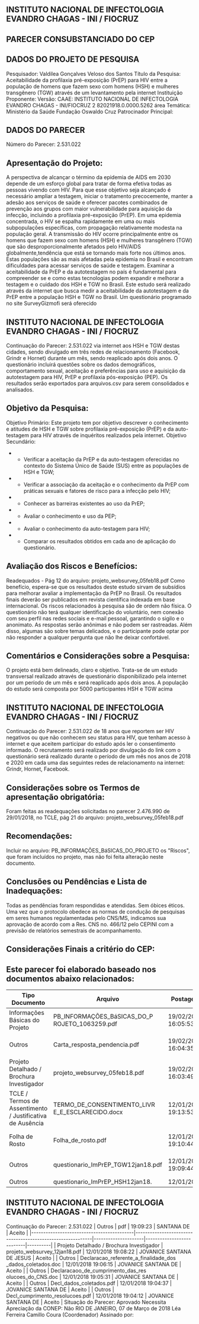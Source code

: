 
## INSTITUTO NACIONAL DE INFECTOLOGIA EVANDRO CHAGAS - INI / FIOCRUZ

## PARECER CONSUBSTANCIADO DO CEP

## DADOS DO PROJETO DE PESQUISA
Pesquisador: Valdilea Gonçalves Veloso dos Santos
Título da Pesquisa: Aceitabilidade da profilaxia pré-exposição (PrEP) para HIV entre a população de homens que fazem sexo com homens (HSH) e mulheres transgênero (TGW) através de um levantamento pela internet
Instituição Proponente:
Versão:
CAAE:
INSTITUTO NACIONAL DE INFECTOLOGIA EVANDRO CHAGAS - INI/FIOCRUZ
2
82021918.0.0000.5262
área Temática:
Ministério da Saúde Fundação Oswaldo Cruz
Patrocinador Principal:

## DADOS DO PARECER
Número do Parecer:
2.531.022

## Apresentação do Projeto:
A perspectiva de alcançar o término da epidemia de AIDS em 2030 depende de um esforço global para tratar de forma efetiva todas as pessoas vivendo com HIV. Para que esse objetivo seja alcançado é necessário ampliar a testagem, iniciar o tratamento precocemente, manter a adesão aos serviços de saúde e oferecer pacotes combinados de prevenção aos grupos com maior vulnerabilidade para aquisição da infecção, incluindo a profilaxia pré-exposição (PrEP). Em uma epidemia concentrada, o HIV se espalha rapidamente em uma ou mais subpopulações específicas, com propagação relativamente modesta na população geral. A transmissão do HIV ocorre principalmente entre os homens que fazem sexo com homens (HSH)  e  mulheres  transgênero  (TGW)  que  são  desproporcionalmente  afetados  pelo  HIV/AIDS globalmente,tendência que está se tornando mais forte nos últimos anos. Estas populações são as mais afetadas pela epidemia no Brasil e encontram dificuldades para acessar serviços de saúde e testagem. Examinar a aceitabilidade da PrEP e da autotestagem no país é fundamental para compreender se e como estas tecnologias podem expandir e melhorar a testagem e o cuidado dos HSH e TGW no Brasil. Este estudo será
realizado através da internet que busca medir a aceitabilidade da autotestagem e da PrEP entre a população HSH e TGW no Brasil. Um questionário programado no site SurveyGizmofi será oferecido

## INSTITUTO NACIONAL DE INFECTOLOGIA EVANDRO CHAGAS - INI / FIOCRUZ

Continuação do Parecer: 2.531.022
via internet aos HSH e TGW destas cidades, sendo divulgado em três redes de relacionamento (Facebook, Grindr e Hornet) durante um mês, sendo reaplicado após dois anos. O questionário incluirá questões sobre os dados demográficos, comportamento sexual, aceitação e preferências para uso e aquisição da autotestagem para HIV, PrEP e profilaxia pós-exposição (PEP). Os resultados serão exportados para arquivos.csv para serem consolidados e analisados.

## Objetivo da Pesquisa:
Objetivo Primário: Este projeto tem por objetivo descrever o conhecimento e atitudes de HSH e TGW sobre profilaxia pré-exposição (PrEP) e da auto-testagem para HIV através de inquéritos realizados pela internet. Objetivo Secundário:
- - Verificar a aceitação da PrEP e da auto-testagem oferecidas no contexto do Sistema Único de Saúde (SUS) entre as populações de HSH e TGW;
- - Verificar a associação da aceitação e o conhecimento da PrEP com práticas sexuais e fatores de risco para a infecção pelo HIV;
- - Conhecer as barreiras existentes ao uso da PrEP;
- - Avaliar o conhecimento e uso da PEP;
- - Avaliar o conhecimento da auto-testagem para HIV;
- - Comparar os resultados obtidos em cada ano de aplicação do questionário.

## Avaliação dos Riscos e Benefícios:
Readequados - Pág 12 do arquivo: projeto\_websurvey\_05feb18.pdf
Como benefício, espera-se que os resultados deste estudo sirvam de subsídios para melhorar  avaliar  a implementação  da  PrEP  no Brasil.  Os  resultados  finais  deverão  ser publicados em revista científica indexada em base internacional.
Os riscos relacionados à pesquisa são de ordem não física. O questionário não terá qualquer identificação do voluntário, nem conexão com seu perfil nas redes sociais e e-mail pessoal, garantindo o sigilo e o anonimato. As respostas serão anônimas e não podem ser rastreadas. Além disso, algumas são sobre temas delicados, e o participante pode optar por não responder a qualquer pergunta que não lhe deixar confortável.

## Comentários e Considerações sobre a Pesquisa:
O projeto está bem delineado, claro e objetivo. Trata-se de um estudo transversal realizado através de questionário disponibilizado pela internet por um período de um mês e será reaplicado após dois anos. A população do estudo será composta por 5000 participantes HSH e TGW acima

## INSTITUTO NACIONAL DE INFECTOLOGIA EVANDRO CHAGAS - INI / FIOCRUZ

Continuação do Parecer: 2.531.022
de 18 anos que reportem ser HIV negativos ou que não conhecem seu status para HIV, que tenham acesso à internet e que aceitem participar do estudo após ler o consentimento informado. O recrutamento será realizado por divulgação do link com o questionário será realizado durante o período de um mês nos anos de 2018 e 2020 em cada uma das seguintes redes de relacionamento na internet: Grindr, Hornet, Facebook.

## Considerações sobre os Termos de apresentação obrigatória:
Foram feitas as readequações solicitadas no parecer 2.476.990 de 29/01/2018, no TCLE, pág 21 do arquivo: projeto\_websurvey\_05feb18.pdf

## Recomendações:
Incluir no arquivo: PB\_INFORMAÇÕES\_BáSICAS\_DO\_PROJETO os "Riscos", que foram incluídos no projeto, mas não foi feita alteração neste documento.

## Conclusões ou Pendências e Lista de Inadequações:
Todas as pendências foram respondidas e atendidas. Sem óbices éticos.
Uma  vez  que  o  protocolo  obedece  as  normas  de  condução  de  pesquisas  em  seres  humanos regulamentadas pelo CNS/MS, indicamos sua aprovação de acordo com a Res. CNS no. 466/12 pelo CEPINI com a previsão de relatórios semestrais de acompanhamento.

## Considerações Finais a critério do CEP:

## Este parecer foi elaborado baseado nos documentos abaixo relacionados:
| Tipo Documento                                            | Arquivo                                          | Postagem            | Autor                     | Situação   |
|-----------------------------------------------------------|--------------------------------------------------|---------------------|---------------------------|------------|
| Informações Básicas do Projeto                            | PB_INFORMAÇÕES_BáSICAS_DO_P ROJETO_1063259.pdf   | 19/02/2018 16:05:53 |                           | Aceito     |
| Outros                                                    | Carta_resposta_pendencia.pdf                     | 19/02/2018 16:04:35 | JOVANICE SANTANA DE       | Aceito     |
| Projeto Detalhado / Brochura Investigador                 | projeto_websurvey_05feb18.pdf                    | 19/02/2018 16:03:49 | JOVANICE SANTANA DE JESUS | Aceito     |
| TCLE / Termos de Assentimento / Justificativa de Ausência | TERMO_DE_CONSENTIMENTO_LIVR E_E_ESCLARECIDO.docx | 12/01/2018 19:13:53 | JOVANICE SANTANA DE JESUS | Aceito     |
| Folha de Rosto                                            | Folha_de_rosto.pdf                               | 12/01/2018 19:10:44 | JOVANICE SANTANA DE       | Aceito     |
| Outros                                                    | questionario_ImPrEP_TGW12jan18.pdf               | 12/01/2018 19:09:44 | JOVANICE SANTANA DE       | Aceito     |
| Outros                                                    | questionario_ImPrEP_HSH12jan18.                  | 12/01/2018          | JOVANICE                  | Aceito     |

## INSTITUTO NACIONAL DE INFECTOLOGIA EVANDRO CHAGAS - INI / FIOCRUZ

Continuação do Parecer: 2.531.022
| Outros                                    | pdf                                                        | 19:09:23            | SANTANA DE                | Aceito   |
|-------------------------------------------|------------------------------------------------------------|---------------------|---------------------------|----------|
| Projeto Detalhado / Brochura Investigador | projeto_websurvey_12jan18.pdf                              | 12/01/2018 19:08:22 | JOVANICE SANTANA DE JESUS | Aceito   |
| Outros                                    | Declaracao_referente_a_finalidade_dos _dados_coletados.doc | 12/01/2018 19:06:15 | JOVANICE SANTANA DE       | Aceito   |
| Outros                                    | Declaracaoo_de_cumprimento_das_res olucoes_do_CNS.doc      | 12/01/2018 19:05:31 | JOVANICE SANTANA DE       | Aceito   |
| Outros                                    | Decl_dados_coletados.pdf                                   | 12/01/2018 19:04:37 | JOVANICE SANTANA DE       | Aceito   |
| Outros                                    | Decl_cumprimento_resolucoes.pdf                            | 12/01/2018 19:04:12 | JOVANICE SANTANA DE       | Aceito   |
Situação do Parecer:
Aprovado
Necessita Apreciação da CONEP:
Não
RIO DE JANEIRO, 07 de Março de 2018
Léa Ferreira Camillo Coura (Coordenador) Assinado por:

